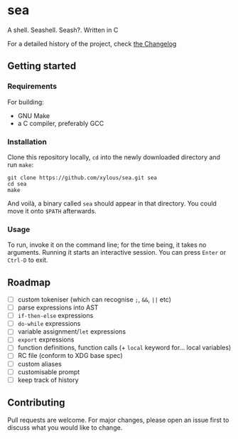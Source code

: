 # sea

A shell. Seashell. Seash?. Written in C

For a detailed history of the project, check [the Changelog](./Changelog.md)

## Getting started

### Requirements

For building:

- GNU Make
- a C compiler, preferably GCC

### Installation

Clone this repository locally, `cd` into the newly downloaded directory and run
`make`:

```
git clone https://github.com/xylous/sea.git sea
cd sea
make
```

And voilà, a binary called `sea` should appear in that directory. You could move
it onto `$PATH` afterwards.

### Usage

To run, invoke it on the command line; for the time being, it takes no
arguments. Running it starts an interactive session. You can press `Enter` or
`Ctrl-D` to exit.

## Roadmap

- [ ] custom tokeniser (which can recognise `;`, `&&`, `||` etc)
- [ ] parse expressions into AST
- [ ] `if-then-else` expressions
- [ ] `do-while` expressions
- [ ] variable assignment/`let` expressions
- [ ] `export` expressions
- [ ] function definitions, function calls (+ `local` keyword for... local variables)
- [ ] RC file (conform to XDG base spec)
- [ ] custom aliases
- [ ] customisable prompt
- [ ] keep track of history

## Contributing

Pull requests are welcome. For major changes, please open an issue first to
discuss what you would like to change.
